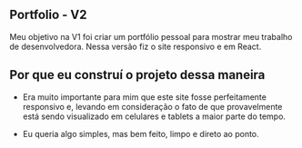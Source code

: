 ## Portfolio - V2

Meu objetivo na V1 foi criar um portfólio pessoal para mostrar meu trabalho de desenvolvedora. Nessa versão fiz o site responsivo e em React.

## Por que eu construí o projeto dessa maneira

- Era muito importante para mim que este site fosse perfeitamente responsivo e, levando em consideração o fato de que provavelmente está sendo visualizado em celulares e tablets a maior parte do tempo.

- Eu queria algo simples, mas bem feito, limpo e direto ao ponto.
